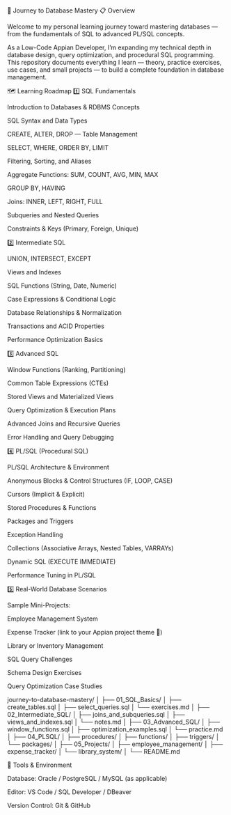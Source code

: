 🧠 Journey to Database Mastery
📋 Overview

Welcome to my personal learning journey toward mastering databases — from the fundamentals of SQL to advanced PL/SQL concepts.

As a Low-Code Appian Developer, I’m expanding my technical depth in database design, query optimization, and procedural SQL programming.
This repository documents everything I learn — theory, practice exercises, use cases, and small projects — to build a complete foundation in database management.

🗺️ Learning Roadmap
1️⃣ SQL Fundamentals

Introduction to Databases & RDBMS Concepts

SQL Syntax and Data Types

CREATE, ALTER, DROP — Table Management

SELECT, WHERE, ORDER BY, LIMIT

Filtering, Sorting, and Aliases

Aggregate Functions: SUM, COUNT, AVG, MIN, MAX

GROUP BY, HAVING

Joins: INNER, LEFT, RIGHT, FULL

Subqueries and Nested Queries

Constraints & Keys (Primary, Foreign, Unique)

2️⃣ Intermediate SQL

UNION, INTERSECT, EXCEPT

Views and Indexes

SQL Functions (String, Date, Numeric)

Case Expressions & Conditional Logic

Database Relationships & Normalization

Transactions and ACID Properties

Performance Optimization Basics

3️⃣ Advanced SQL

Window Functions (Ranking, Partitioning)

Common Table Expressions (CTEs)

Stored Views and Materialized Views

Query Optimization & Execution Plans

Advanced Joins and Recursive Queries

Error Handling and Query Debugging

4️⃣ PL/SQL (Procedural SQL)

PL/SQL Architecture & Environment

Anonymous Blocks & Control Structures (IF, LOOP, CASE)

Cursors (Implicit & Explicit)

Stored Procedures & Functions

Packages and Triggers

Exception Handling

Collections (Associative Arrays, Nested Tables, VARRAYs)

Dynamic SQL (EXECUTE IMMEDIATE)

Performance Tuning in PL/SQL

5️⃣ Real-World Database Scenarios

Sample Mini-Projects:

Employee Management System

Expense Tracker (link to your Appian project theme 👀)

Library or Inventory Management

SQL Query Challenges

Schema Design Exercises

Query Optimization Case Studies

journey-to-database-mastery/
│
├── 01_SQL_Basics/
│   ├── create_tables.sql
│   ├── select_queries.sql
│   └── exercises.md
│
├── 02_Intermediate_SQL/
│   ├── joins_and_subqueries.sql
│   ├── views_and_indexes.sql
│   └── notes.md
│
├── 03_Advanced_SQL/
│   ├── window_functions.sql
│   ├── optimization_examples.sql
│   └── practice.md
│
├── 04_PLSQL/
│   ├── procedures/
│   ├── functions/
│   ├── triggers/
│   └── packages/
│
├── 05_Projects/
│   ├── employee_management/
│   ├── expense_tracker/
│   └── library_system/
│
└── README.md




🧩 Tools & Environment

Database: Oracle / PostgreSQL / MySQL (as applicable)

Editor: VS Code / SQL Developer / DBeaver

Version Control: Git & GitHub
